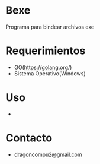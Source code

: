 # Bexe
Programa para bindear archivos exe
# Requerimientos
- GO(https://golang.org/)
- Sistema Operativo(Windows)
# Uso
-
# Contacto
- dragoncompu2@gmail.com
